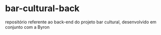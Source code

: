 # bar-cultural-back
repositório referente ao back-end do projeto bar cultural, desenvolvido em conjunto com a Byron
